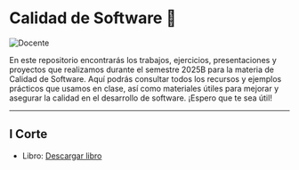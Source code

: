 # Calidad de Software 🧪

![Docente](https://img.shields.io/badge/DOCENTE-CHRISTIAN_FABIAN_RODRIGUEZ_ROBLEDO-27ae60?style=for-the-badge&labelColor=e67e22)



En este repositorio encontrarás los trabajos, ejercicios, presentaciones y proyectos que realizamos durante el semestre 2025B para la materia de Calidad de Software. Aquí podrás consultar todos los recursos y ejemplos prácticos que usamos en clase, así como materiales útiles para mejorar y asegurar la calidad en el desarrollo de software. ¡Espero que te sea útil!

---

## I Corte

 - Libro: [Descargar libro](#)


